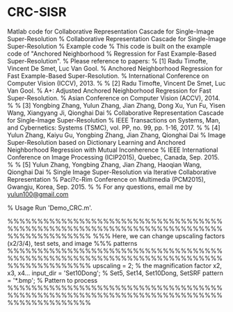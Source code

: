 # CRC-SISR
Matlab code for Collaborative Representation Cascade for Single-Image Super-Resolution
% Collaborative Representation Cascade for Single-Image Super-Resolution
% Example code
% This code is built on the example code of "Anchored Neighborhood
% Regression for Fast Example-Based Super-Resolution".
% Please reference to papers:
% [1] Radu Timofte, Vincent De Smet, Luc Van Gool.
% Anchored Neighborhood Regression for Fast Example-Based Super-Resolution.
% International Conference on Computer Vision (ICCV), 2013. 
%
% [2] Radu Timofte, Vincent De Smet, Luc Van Gool.
% A+: Adjusted Anchored Neighborhood Regression for Fast Super-Resolution.
% Asian Conference on Computer Vision (ACCV), 2014. 
%
% [3] Yongbing Zhang, Yulun Zhang, Jian Zhang, Dong Xu, Yun Fu, Yisen Wang, Xiangyang Ji, Qionghai Dai 
% Collaborative Representation Cascade for Single-Image Super-Resolution
% IEEE Transactions on Systems, Man, and Cybernetics: Systems (TSMC), vol. PP, no. 99, pp. 1-16, 2017.
%
% [4] Yulun Zhang, Kaiyu Gu, Yongbing Zhang, Jian Zhang, Qionghai Dai 
% Image Super-Resolution based on Dictionary Learning and Anchored Neighborhood Regression with Mutual Inconherence
% IEEE International Conference on Image Processing (ICIP2015), Quebec, Canada, Sep. 2015.
%
% [5] Yulun Zhang, Yongbing Zhang, Jian Zhang, Haoqian Wang, Qionghai Dai 
% Single Image Super-Resolution via Iterative Collaborative Representation
% Paci?c-Rim Conference on Multimedia (PCM2015), Gwangju, Korea, Sep. 2015.
%
% For any questions, email me by yulun100@gmail.com

% Usage
Run 'Demo_CRC.m'.

%%%%%%%%%%%%%%%%%%%%%%%%%%%%%%%%%%%%%%%%%%%%%%%%%%%%%%%%%%%%%%%%%%%%%%%%%%%%%%%%%%%%%%
%%% Here, we can change upscaling factors (x2/3/4), test sets, and image
%%% patterns
%%%%%%%%%%%%%%%%%%%%%%%%%%%%%%%%%%%%%%%%%%%%%%%%%%%%%%%%%%%%%%%%%%%%%%%%%%%%%%%%%%%%%%
upscaling = 2;           % the magnification factor x2, x3, x4...
input_dir = 'Set10Dong'; % Set5, Set14, Set10Dong, SetSRF
pattern = '*.bmp';       % Pattern to process
%%%%%%%%%%%%%%%%%%%%%%%%%%%%%%%%%%%%%%%%%%%%%%%%%%%%%%%%%%%%%%%%%%%%%%%%%%%%%%%%%%%%%%
